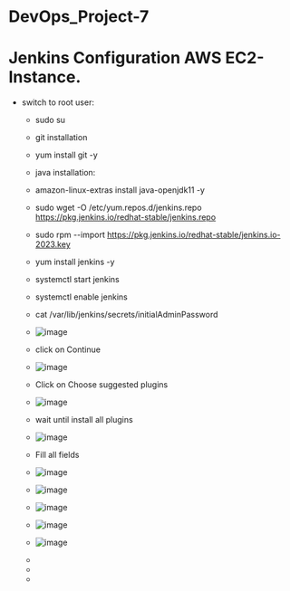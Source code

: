 # DevOps_Project-7

# Jenkins Configuration AWS EC2-Instance.
* switch to root user:
  * sudo su 
  * git installation
  *   yum install git -y
  * java installation: 
  * amazon-linux-extras install java-openjdk11 -y
  *  sudo wget -O /etc/yum.repos.d/jenkins.repo https://pkg.jenkins.io/redhat-stable/jenkins.repo
  *  sudo rpm --import https://pkg.jenkins.io/redhat-stable/jenkins.io-2023.key
  *  yum install jenkins -y
  *  systemctl start jenkins
  *  systemctl enable jenkins
  *  cat /var/lib/jenkins/secrets/initialAdminPassword
  *  ![image](https://github.com/Cloud-Gen-DevOps-Projects/DevOps_Project-7/assets/25892488/5a19220e-2664-45f4-83d5-5360901ac19a)
  *  click on Continue
  *  ![image](https://github.com/Cloud-Gen-DevOps-Projects/DevOps_Project-7/assets/25892488/e2f8ac25-5a44-4cb7-a5a6-b2cb4c7de00c)
  *  Click on Choose suggested plugins
  *  ![image](https://github.com/Cloud-Gen-DevOps-Projects/DevOps_Project-7/assets/25892488/f9cd0f2e-67be-443e-a87b-fa434bdd1c4e)
  * wait until install all plugins
  * ![image](https://github.com/Cloud-Gen-DevOps-Projects/DevOps_Project-7/assets/25892488/dc71fb3e-8488-4a54-b112-fd187d97058e)
  * Fill all fields
  * ![image](https://github.com/Cloud-Gen-DevOps-Projects/DevOps_Project-7/assets/25892488/8743102c-5f7c-46ee-b1a5-0bd362cfe52e)
  * ![image](https://github.com/Cloud-Gen-DevOps-Projects/DevOps_Project-7/assets/25892488/36bb8e1d-2c36-4eea-b68c-3a65b4ec3d57)
  * ![image](https://github.com/Cloud-Gen-DevOps-Projects/DevOps_Project-7/assets/25892488/400cc1d4-73de-4263-97cd-341e6d17cae1)
  * ![image](https://github.com/Cloud-Gen-DevOps-Projects/DevOps_Project-7/assets/25892488/b47b1253-48e7-4b0e-8842-45885c0a59fe)
  * ![image](https://github.com/Cloud-Gen-DevOps-Projects/DevOps_Project-7/assets/25892488/35af51c0-c4a6-47b4-a82e-955b50a85a1f)
  * 





  * 

  *  


